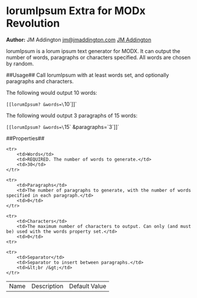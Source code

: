 lorumIpsum Extra for MODx Revolution
=======================================

**Author:** JM Addington jm@jmaddington.com [JM Addington](http://www.jmaddington.com)

lorumIpsum is a lorum ipsum text generator for MODX. It can output the number of words, paragraphs or
characters specified. All words are chosen by random.

##Usage##
Call lorumIpsum with at least words set, and optionally paragraphs and characters.

The following would output 10 words:

`[[lorumIpsum? &words=\`10\`]]`

The following would output 3 paragraphs of 15 words:

`[[lorumIpsum? &words=\`15\` &paragraphs=\`3\`]]`

##Properties##

<table>
    <tr>
        <td>Name</td>
        <td>Description</td>
        <td>Default Value</td>
    </tr>

    <tr>
        <td>Words</td>
        <td>REQUIRED. The number of words to generate.</td>
        <td>30</td>
    </tr>

    <tr>
        <td>Paragraphs</td>
        <td>The number of paragraphs to generate, with the number of words specified in each paragraph.</td>
        <td>0</td>
    </tr>

    <tr>
        <td>Characters</td>
        <td>The maximum number of characters to output. Can only (and must be) used with the words property set.</td>
        <td>0</td>
    <tr>

    <tr>
        <td>Separator</td>
        <td>Separator to insert between paragraphs.</td>
        <td>&lt;br /&gt;</td>
    </tr>
</table>
